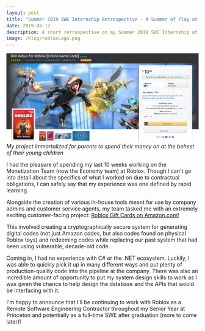 ```yaml
---
layout: post
title: "Summer 2019 SWE Internship Retrospective - A Summer of Play at Roblox"
date: 2019-08-12
description: A short retrospective on my Summer 2019 SWE Internship at Roblox.
image: /blog/robloxLogo.png
---
```

![ Robux on Amazon ]( /blog/robux.png )*My project immortalized for parents to spend their money on at the behest of their young children*

I had the pleasure of spending my last 10 weeks working on the Monetization Team (now the Economy team) at Roblox. Though I can't go into detail about the specifics of what I worked on due to contractual obligations, I can safely say that my experience was one defined by rapid learning.

Alongside the creation of various in-house tools meant for use by company admins and customer service agents, my team tasked me with an extremely exciting customer-facing project: [Roblox Gift Cards on Amazon.com!](https://www.amazon.com/Robux-Roblox-Online-Game-Code/dp/B07RZ74VLR/)

This involved creating a cryptographically secure system for generating digital codes (not just Amazon codes, but also codes found on physical Roblox toys) and redeeming codes while replacing our past system that had been using vulnerable, decade-old code.

Coming in, I had no experience with C# or the .NET ecosystem. Luckily, I was able to quickly pick it up in many different ways and put plenty of production-quality code into the pipeline at the company. There was also an incredible amount of opportunity to put my system design skills to work as I was given the chance to help design the database and the APIs that would be interfacing with it.

I'm happy to announce that I'll be continuing to work with Roblox as a Remote Software Engineering Contractor throughout my Senior Year at Princeton and potentially as a full-time SWE after graduation (more to come later)!
